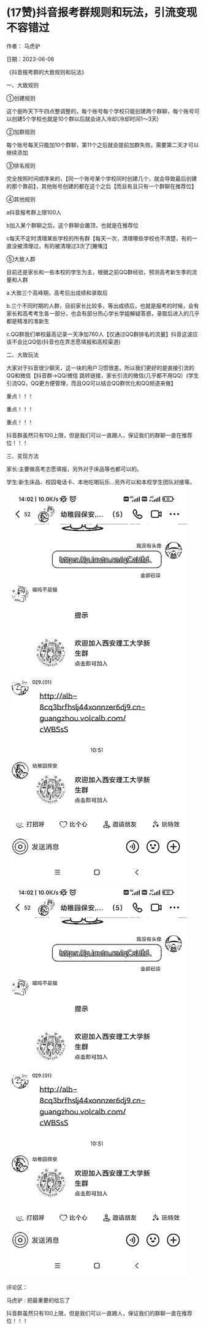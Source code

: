 
# (17赞)抖音报考群规则和玩法，引流变现不容错过

作者：  马虎驴

日期：2023-06-06

《抖音报考群的大致规则和玩法》

一、大致规则

①创建规则

这个是昨天下午四点整调整的，每个账号每个学校只能创建两个群聊，每个账号可以创建5个学校也就是10个群以后就会进入冷却(冷却时间1～3天)

②加群规则

每个账号每天只能加10个群聊，第11个之后就会提前加群失败，需要第二天才可以继续添加

③排名规则

完全按照时间顺序来的，【同一个账号某个学校同时创建几个，就会导致最后创建的那个靠前】，其他账号创建的都在这个之后【而且有且只有一个群聊在推荐位】

④其他规则

a抖音报考群上限100人

b加入某个群聊之后，这个群聊会置顶，也就是在推荐位

c每天不定时清理某些学校的所有群【每天一次，清理哪些学校也不清楚，有的一直没被清理过，有的被清理过3次了[撇嘴]】

⑤大致人群

目前还是家长和一些本校的学生为主，根据之前QQ群经验，预测高考新生季的流量和人群

a.大致三个高峰期，高考后出成绩和录取后

b.三个不同时期的人群，目前家长比较多，等出成绩后，也就是报考的时候，会有家长和高考考生各一部分，也会有部分热心学长学姐解疑答惑，录取后进入的几乎都是精准的准新生

c.QQ群我们单校最高记录一天净加760人【仅通过QQ群排名的流量】抖音这波应该不会比QQ低(抖音也在弄志愿填报和高校渠道)

二、大致玩法

大家对于抖音很少聊天，这一块的用户习惯很差。所以我们更好的是直接引流的QQ和微信【抖音群→QQ/微信  跳转链接，家长引流的微信(几乎都不用QQ）(学生引流QQ，QQ更方便管理，而且QQ可以结合QQ群优化和QQ频道来做】

重点！！！

重点！！！

重点！！！

抖音群虽然只有100上限，但是我们可以一直踢人，保证我们的群聊一直在推荐位！！！

三、变现方法

家长:主要做高考志愿填报，另外对于床品等也都可以的。

学生:新生床品、校园电话卡、本地吃喝玩乐...另外可以和本校学生团队对接等。

![](img/gaokao-xiangguan_0874.png)![](img/gaokao-xiangguan_0879.png)

评论区：

马虎驴 : 把最重要的给忘了

抖音群虽然只有100上限，但是我们可以一直踢人，保证我们的群聊一直在推荐位！！！
